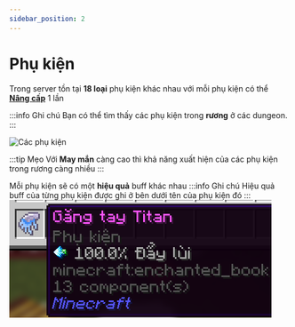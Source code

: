 ```yaml
---
sidebar_position: 2
---
```


# Phụ kiện

Trong server tồn tại **18 loại** phụ kiện khác nhau với mỗi phụ kiện có thể [**Nâng cấp**](./upgrade.md) 1 lần

:::info Ghi chú
Bạn có thể tìm thấy các phụ kiện trong **rương** ở các dungeon.
:::

![Các phụ kiện](https://cdn.modrinth.com/data/cached_images/963f2175d1833d7f6da6d1b67c526e6c29b710d1.png)

:::tip Mẹo
Với **May mắn** càng cao thì khả năng xuất hiện của các phụ kiện trong rương càng nhiều
:::

Mỗi phụ kiện sẽ có một **hiệu quả** buff khác nhau
:::info Ghi chú
Hiệu quả buff của từng phụ kiện được ghi ở bên dưới tên của phụ kiện đó
:::
![Phụ kiện](./img/trinkets_ex.png)
